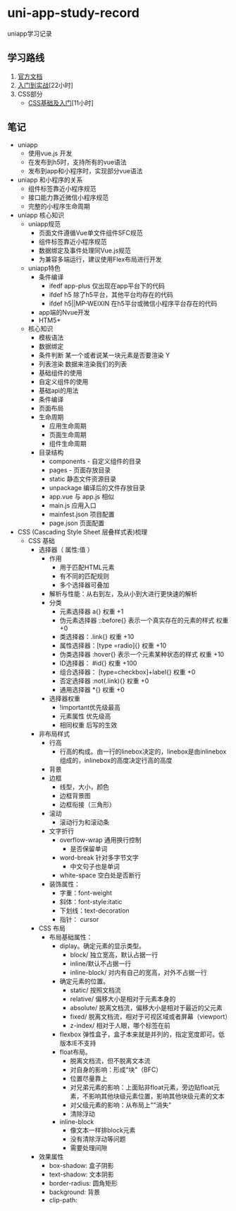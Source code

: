 # uni-app-study-record
uniapp学习记录

## 学习路线
1. [官方文档](https://uniapp.dcloud.io/)
2. [入门到实战](https://coding.imooc.com/class/521.html)[22小时]
3. CSS部分
    + [CSS基础及入门](https://coding.imooc.com/class/164.html)[11小时]

## 笔记
+ uniapp
    + 使用vue.js 开发 
    + 在发布到h5时，支持所有的vue语法
    + 发布到app和小程序时，实现部分vue语法
+ uniapp 和小程序的关系
    + 组件标签靠近小程序规范
    + 接口能力靠近微信小程序规范
    + 完整的小程序生命周期 
+ uniapp 核心知识
    + uniapp规范 
        + 页面文件遵循Vue单文件组件SFC规范
        + 组件标签靠近小程序规范
        + 数据绑定及事件处理同Vue.js规范
        + 为兼容多端运行，建议使用Flex布局进行开发
    + uniapp特色
        + 条件编译 
            + ifedf app-plus 仅出现在app平台下的代码
            + ifdef h5 除了h5平台，其他平台均存在的代码
            + ifdef h5||MP-WEIXIN 在h5平台或微信小程序平台存在的代码
        + app端的Nvue开发
        + HTM5+ 
    + 核心知识
        + 模板语法
        + 数据绑定
        + 条件判断 某一个或者说某一块元素是否要渲染 Y 
        + 列表渲染 数据来渲染我们的列表
        + 基础组件的使用
        + 自定义组件的使用
        + 基础api的用法
        + 条件编译
        + 页面布局
        + 生命周期
            + 应用生命周期  
            + 	页面生命周期
            +  	组件生命周期
        + 目录结构 
            + components - 自定义组件的目录
            + pages - 页面存放目录
            + static 静态文件资源目录
            + unpackage  编译后的文件存放目录
            + app.vue 与 app.js 相似
            + main.js 应用入口
            + mainfest.json 项目配置
            + page.json 页面配置
+ CSS (Cascading Style Sheet 层叠样式表)梳理
    + CSS 基础
        + 选择器（ 属性:值 ）
            + 作用
                + 用于匹配HTML元素
                + 有不同的匹配规则
                + 多个选择器可叠加
            + 解析与性能：从右到左，及从小到大进行更快速的解析
            + 分类
                + 元素选择器 a{} 权重 +1 
                + 伪元素选择器 ::before{} 表示一个真实存在的元素的样式 权重 +0
                + 类选择器：.link{}  权重 +10 
                + 属性选择器：[type =radio]{} 权重 +10 
                + 伪类选择器  :hover{} 表示一个元素某种状态的样式 权重 +10
                + ID选择器： #id{}  权重 +100 
                + 组合选择器： [type=checkbox]+label{} 权重 +0
                + 否定选择器   :not(.link){} 权重 +0
                + 通用选择器 *{} 权重 +0
            + 选择器权重
                + !important优先级最高
                + 元素属性 优先级高
                + 相同权重 后写的生效
        + 非布局样式
            + 行高
                + 行高的构成。由一行的linebox决定的，linebox是由inlinebox组成的，inlinebox的高度决定行高的高度
            + 背景
            + 边框
                + 线型，大小，颜色
                + 边框背景图
                + 边框衔接（三角形）
            + 滚动
                + 滚动行为和滚动条
            + 文字折行
                + overflow-wrap 通用换行控制
                    + 是否保留单词 
                + word-break 针对多字节文字
                    + 中文句子也是单词
                + white-space 空白处是否断行
            + 装饰属性：
                + 字重：font-weight
                + 斜体：font-style:itatic
                + 下划线：text-decoration
                + 指针： cursor
        + CSS 布局
            + 布局基础属性：
                + diplay。确定元素的显示类型。
                    + block/ 独立宽高，默认占据一行
                    + inline/默认不占据一行
                    + inline-block/ 对内有自己的宽高，对外不占据一行
                + 确定元素的位置。
                    + static/ 按照文档流
                    + relative/ 偏移大小是相对于元素本身的
                    + absolute/ 脱离文档流，偏移大小是相对于最近的父元素
                    + fixed/ 脱离文档流，相对于可视区域或者屏幕（viewport）
                    + z-index/ 相对于人眼，哪个标签在前
                + flexbox 弹性盒子，盒子本来就是并列的，指定宽度即可。低版本IE不支持
                + float布局。
                    + 脱离文档流，但不脱离文本流
                    + 对自身的影响：形成“块"（BFC）
                    + 位置尽量靠上
                    + 对兄弟元素的影响：上面贴非float元素，旁边贴float元素，不影响其他块级元素位置，影响其他块级元素的文本
                    + 对父级元素的影响：从布局上""消失"
                    + 清除浮动
                + inline-block
                    + 像文本一样排block元素
                    + 没有清除浮动等问题
                    + 需要处理间隙
        + 效果属性
            + box-shadow: 盒子阴影
            + text-shadow: 文本阴影
            + border-radius: 圆角矩形
            + background: 背景
            + clip-path:  
            
            
                
            
            
